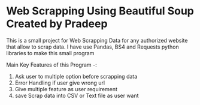 # Web Scrapping Using Beautiful Soup Created by Pradeep
This is a small project for Web Scrapping Data for any authorized website that allow to scrap data.
I have use Pandas, BS4 and Requests python libraries to make this small program

Main Key Features of this Program -:
1. Ask user to multiple option before scrapping data
2. Error Handling if user give wrong url
3. Give multiple feature as user requirement
4. save Scrap data into CSV or Text file as user want
